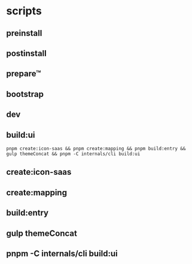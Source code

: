 # scripts
## preinstall
## postinstall
## prepare™

## bootstrap

## dev

## build:ui
`pnpm create:icon-saas && pnpm create:mapping && pnpm build:entry && gulp themeConcat && pnpm -C internals/cli build:ui`
## create:icon-saas
## create:mapping
## build:entry
## gulp themeConcat
## pnpm -C internals/cli build:ui
